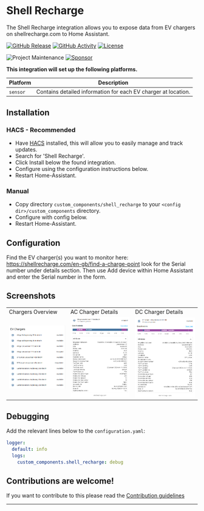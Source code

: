 # Shell Recharge

The Shell Recharge integration allows you to expose data from EV chargers on shellrecharge.com to Home Assistant.

[![GitHub Release][releases-shield]][releases]
[![GitHub Activity][commits-shield]][commits]
[![License][license-shield]](LICENSE)

![Project Maintenance][maintenance-shield]
[![Sponsor][sponsor-shield]][sponsor]

**This integration will set up the following platforms.**

| Platform | Description                                                    |
| -------- | -------------------------------------------------------------- |
| `sensor` | Contains detailed information for each EV charger at location. |

## Installation

### HACS - Recommended

- Have [HACS](https://hacs.xyz) installed, this will allow you to easily manage and track updates.
- Search for 'Shell Recharge'.
- Click Install below the found integration.
- Configure using the configuration instructions below.
- Restart Home-Assistant.

### Manual

- Copy directory `custom_components/shell_recharge` to your `<config dir>/custom_components` directory.
- Configure with config below.
- Restart Home-Assistant.

## Configuration

Find the EV charger(s) you want to monitor here: https://shellrecharge.com/en-gb/find-a-charge-point look for the Serial number under details section.
Then use Add device within Home Assistant and enter the Serial number in the form.

## Screenshots

<table>
  <tr>
    <td>Chargers Overview</td>
     <td>AC Charger Details</td>
     <td>DC Charger Details</td>
  </tr>
  <tr>
    <td><img src="screenshots/overview.png"></td>
    <td><img src="screenshots/details.png"></td>
    <td><img src="screenshots/details_dc.png"></td>
  </tr>
 </table>

## Debugging

Add the relevant lines below to the `configuration.yaml`:

```yaml
logger:
  default: info
  logs:
    custom_components.shell_recharge: debug
```

<!---->

## Contributions are welcome!

If you want to contribute to this please read the [Contribution guidelines](CONTRIBUTING.md)

---

[shell_recharge]: https://github.com/cyberjunky/home-assistant-shell_recharge
[commits-shield]: https://img.shields.io/github/commit-activity/y/cyberjunky/home-assistant-shell_recharge.svg?style=for-the-badge
[commits]: https://github.com/cyberjunky/home-assistant-shell_recharge/commits/main
[license-shield]: https://img.shields.io/github/license/cyberjunky/home-assistant-shell_recharge.svg?style=for-the-badge
[maintenance-shield]: https://img.shields.io/badge/maintainer-%40cyberjunky-blue.svg?style=for-the-badge
[releases-shield]: https://img.shields.io/github/release/cyberjunky/home-assistant-shell_recharge.svg?style=for-the-badge
[releases]: https://github.com/cyberjunky/home-assistant-shell_recharge/releases
[sponsor-shield]: https://img.shields.io/static/v1?label=Sponsor&message=%E2%9D%A4&logo=GitHub&color=%23fe8e86
[sponsor]: https://github.com/sponsors/cyberjunky
